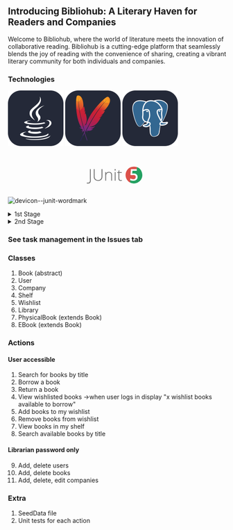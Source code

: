 ## Introducing Bibliohub: A Literary Haven for Readers and Companies

Welcome to Bibliohub, where the world of literature meets the innovation of collaborative reading. Bibliohub is a cutting-edge platform that seamlessly blends the joy of reading with the convenience of sharing, creating a vibrant literary community for both individuals and companies.

### Technologies

<img src="https://github.com/tandpfun/skill-icons/blob/main/icons/Java-Dark.svg" width="128px" height="128px" /> <img src="https://github.com/tandpfun/skill-icons/blob/main/icons/Maven-Dark.svg"  width="128px" height="128px"/> <img src="https://github.com/tandpfun/skill-icons/blob/main/icons/PostgreSQL-Dark.svg"  width="128px" height="128px"/> 
![devicon--junit-wordmark](https://github.com/flawreen/Bibliohub/assets/83332450/b6e08bec-aebc-478a-b2fc-992cef30f740)<svg xmlns="http://www.w3.org/2000/svg" width="128" height="128" viewBox="0 0 128 128">
	<path fill="#dc514a" d="M108.79 44.601c-4.777-.092-9.332 1.169-13.23 4.77c-8.154 7.546-8.398 20.46-.522 28.283c1.42 1.41 3.107 2.71 4.959 3.502c.485-1.627.39-3.593.236-5.525c-.036-.039-.072-.075-.102-.118c-.516-.768-.134-2.785-.134-3.7c3.26.576 5.908 2.367 9.395 1.328c3.41-1.019 4.835-5.936 1.827-8.269c-1.815-1.405-4.513-1.213-6.654-.954c-1.284.154-2.894.628-3.78-.741c-.527-.804.015-2.781.103-3.693l.08-.792c.228-2.8.596-5.625.596-8.425h13.833V45.47c-2.221-.507-4.437-.827-6.608-.868z" />
	<path fill="#23a161" d="M115.192 45.535v8.438h-10.049l-.52 6.489c2.229-.175 4.294-.569 6.522-.043c1.528.357 2.96 1.078 4.024 2.249c2.96 3.263 2.374 9.386-1.024 12.14c-.963.781-2.065 1.292-3.23 1.619a10.789 10.789 0 0 1-3.177.485c-.388.02-.776.033-1.161.033a18.5 18.5 0 0 1-4.96-.668c-.405-.114-1.037-.275-1.436-.57l-.259-.059l-.131 5.449c10.354 5.49 23.55-.382 27.263-11.159c3.14-9.108-1.722-22.01-11.862-24.403" />
	<path fill="#737373" d="M64.902 49.977c-1.357.53-.998 4.087.776 3.438c1.556-.57 1.047-4.15-.776-3.438m-57.814.29v21.287c0 2.518.72 6.45-.968 8.564c-1.59 1.996-3.93 1.26-6.08 1.17c0 .45-.151 1.233.132 1.61c.525.706 2.244.466 3 .466c2.455-.004 4.752-1.14 5.46-3.633c.907-3.204.41-6.952.41-10.254v-19.21zm8.87 0v13.889c0 2.841-.242 5.817 1.095 8.436c3.175 6.225 14.266 6.12 17.614.128c1.451-2.604 1.257-5.687 1.257-8.564V50.267h-2.086v14.02c0 2.53.318 5.221-.955 7.526c-2.73 4.946-11.449 4.77-14.016-.259c-1.221-2.392-.95-5.193-.95-7.788V50.267Zm54.025 8.438h2.873v11.679c0 1.898-.055 4.143 1.442 5.567c1.774 1.691 4.615 1.238 6.776.792v-1.555c-1.507.064-3.319.693-4.696-.22c-1.564-1.038-1.568-3.047-1.568-4.71V58.704h5.743v-1.687H74.81v-4.672c-2.176.008-1.002 2.985-2.053 4.23c-1.007 1.198-2.77.087-2.774 2.13M44.54 59.744h-.132l-.262-2.726H42.45v19.726h1.958V67.53c0-2.157-.071-4.413 1.019-6.359c1.73-3.104 7.664-3.963 9.861-.907c1.086 1.516.994 3.8.994 5.579v10.9h1.827v-10.9c0-2.121.175-4.433-.9-6.359c-2.225-3.98-10.609-3.861-12.67.259m19.833-2.726v19.725h1.958V57.016Zm0 0" />
</svg>

<details>
    <summary>1st Stage</summary>
    
- [x] sa se creeze o lista pe baza temei alese cu cel putin 10 actiuni/interogari care 
    se pot face in cadrul sistemului si o lista cu cel putin 8 tipuri de obiecte.
- [ ] clase simple cu atribute private / protected si metode de acces
- [ ] cel putin 2 colectii diferite capabile sa gestioneze obiectele definite anterior 
    (eg: List, Set, Map etc.) dintre care cel putin una sa fie sortata; se vor folosi array-uri uni-/bidimensionale in cazul in care nu se parcurg colectiile 
    pana la data checkpoint-ului.
- [x] utilizare mostenire pentru crearea de clase aditionale si utilizarea lor 
    in cadrul colectiilor
- [ ] cel putin o clasa serviciu care sa expuna operatiile sistemului
- [ ] o clasa Main din care sunt facute apeluri catre servicii

</details>

<details>
    <summary>2nd Stage</summary>

- Extindeti proiectul din prima etapa prin realizarea persistentei utilizant o baza de date relationala si JDBC
  - [ ] sa se realizeze servicii care sa expuna operatii CRUD pentru cel putin 4 clase
  - [ ] se vor realiza servicii singleton generice pentru scrierea si citirea din baza de date
- Realizarea unui serviciu de audit
  - [ ] se va realiza un serviciu care scrie intr-un fisier de tip CSV de fiecare data cand este executata una dintre actiunile descrise in prima etapa. Structura fisierului: nume_actiune, timestamp
</details>


### See task management in the Issues tab


### Classes
1. Book (abstract)
2. User
3. Company
4. Shelf
5. Wishlist
6. Library
7. PhysicalBook (extends Book)
8. EBook (extends Book)


### Actions
#### User accessible
1. Search for books by title
2. Borrow a book
3. Return a book
4. View wishlisted books  ->when user logs in display "x wishlist books available to borrow"
5. Add books to my wishlist
6. Remove books from wishlist
7. View books in my shelf
8. Search available books by title
#### Librarian password only
9. Add, delete users
10. Add, delete books
11. Add, delete, edit companies

### Extra
1. SeedData file
2. Unit tests for each action
